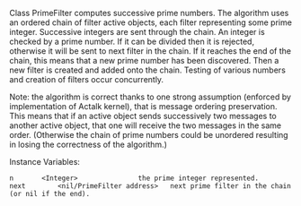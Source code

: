 Class PrimeFilter computes successive prime numbers.
The algorithm uses an ordered chain of filter active objects, each filter representing some prime integer.
Successive integers are sent through the chain.
An integer is checked by a prime number. If it can be divided then it is rejected, otherwise it will be sent to next filter in the chain. If it reaches the end of the chain, this means that a new prime number has been discovered. Then a new filter is created and added onto the chain.
Testing of various numbers and creation of filters occur concurrently.

Note: the algorithm is correct thanks to one strong assumption (enforced by implementation of Actalk kernel), that is message ordering preservation. This means that if an active object sends successively two messages to another active object, that one will receive the two messages in the same order. (Otherwise the chain of prime numbers could be unordered resulting in losing the correctness of the algorithm.)

Instance Variables:

	n		<Integer>				the prime integer represented.
	next		<nil/PrimeFilter address>	next prime filter in the chain (or nil if the end).